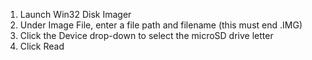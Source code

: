  1. Launch Win32 Disk Imager
 2. Under Image File, enter a file path and filename (this must end .IMG)
 3. Click the Device drop-down to select the microSD drive letter
 4. Click Read
